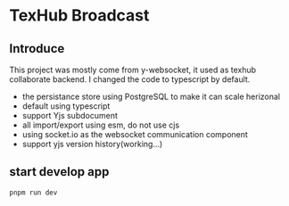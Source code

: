 # TexHub Broadcast

## Introduce

This project was mostly come from y-websocket, it used as texhub collaborate backend. I changed the code to typescript by default.

* the persistance store using PostgreSQL to make it can scale herizonal
* default using typescript
* support Yjs subdocument
* all import/export using esm, do not use cjs
* using socket.io as the websocket communication component
* support yjs version history(working...)

## start develop app

```bash
pnpm run dev
```